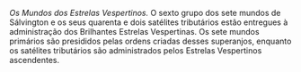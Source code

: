 ﻿<em>Os Mundos dos Estrelas Vespertinos.</em> O sexto grupo dos sete mundos de Sálvington e os seus quarenta e dois satélites tributários estão entregues à administração dos Brilhantes Estrelas Vespertinas. Os sete mundos primários são presididos pelas ordens criadas desses superanjos, enquanto os satélites tributários são administrados pelos Estrelas Vespertinos ascendentes.